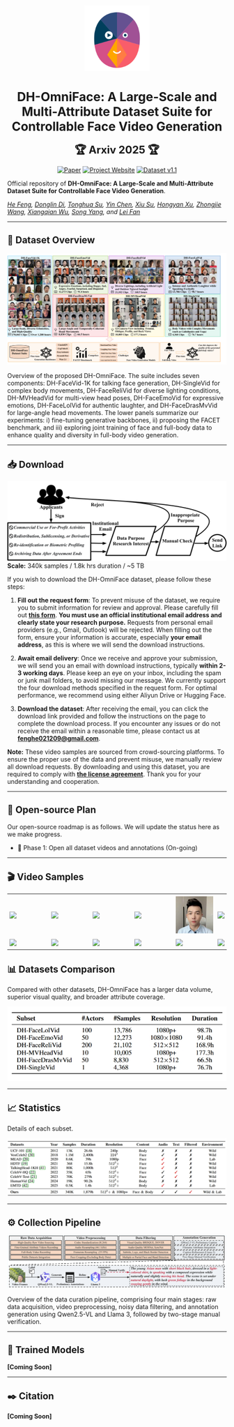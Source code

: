<div align="center">

<img src="https://raw.githubusercontent.com/luna-ai-lab/DH-FaceVid-1K/main/assets/logo.svg" alt="DH-FaceVid-1K Logo" width="150">


# DH-OmniFace: A Large-Scale and Multi-Attribute Dataset Suite for Controllable Face Video Generation

<span style="font-size: 24px; font-weight: bold;">🏆 Arxiv 2025 🏆</span>

[![Paper](https://img.shields.io/badge/arXiv-Paper-b31b1b?logo=arxiv&logoColor=b31b1b)](#)
[![Project Website](https://img.shields.io/badge/DH--FaceVid--1K-Website-4CAF50?logo=googlechrome&logoColor=white)](https://fenghe12.github.io/DH-OmniFace/)
[![Dataset v1.1](https://img.shields.io/badge/Request_Access-v1.0-8A2BE2?style=flat&logo=apache-spark&logoColor=white)](https://docs.google.com/forms/d/e/1FAIpQLSeSMkATTXO22YvLFj-qC_hDM8LCd912Y45cdyINU91HbgP9KQ/viewform?usp=header)

</div>

Official repository of **DH-OmniFace: A Large-Scale and Multi-Attribute Dataset Suite for Controllable Face Video Generation**.

*[He Feng](https://github.com/fenghe12), [Donglin Di](https://scholar.google.com/citations?hl=zh-CN&user=L8tcNioAAAAJ), [Tonghua Su](https://scholar.google.hk/citations?hl=zh-CN&user=67fxVzoAAAAJ), [Yin Chen](#), [Xiu Su](#), [Hongyan Xu](#), [Zhongjie Wang](#), [Xiangqian Wu](#), [Song Yang](#), and [Lei Fan](https://hellodfan.github.io/)*

---

## 📖 Dataset Overview

![Dataset Overview](static/images/figure1-0918.png)

Overview of the proposed DH-OmniFace. The suite includes seven components: DH-FaceVid-1K for talking face generation, DH-SingleVid for
complex body movements, DH-FaceReliVid for diverse lighting conditions, DH-MVHeadVid for multi-view head poses, DH-FaceEmoVid for expressive
emotions, DH-FaceLolVid for authentic laughter, and DH-FaceDrasMvVid for large-angle head movements. The lower panels summarize our experiments:
i) fine-tuning generative backbones, ii) proposing the FACET benchmark, and iii) exploring joint training of face and full-body data to enhance quality and diversity in full-body video generation.

---

## 📥 Download

![Application](static\images\application.png)
**Scale:** 340k samples / 1.8k hrs duration / ~5 TB

If you wish to download the DH-OmniFace dataset, please follow these steps:

1.  **Fill out the request form**: To prevent misuse of the dataset, we require you to submit information for review and approval. Please carefully fill out [**this form**](https://docs.google.com/forms/d/e/1FAIpQLSeSMkATTXO22YvLFj-qC_hDM8LCd912Y45cdyINU91HbgP9KQ/viewform?usp=header). **You must use an official institutional email address and clearly state your research purpose.** Requests from personal email providers (e.g., Gmail, Outlook) will be rejected. When filling out the form, ensure your information is accurate, especially **your email address**, as this is where we will send the download instructions.

2.  **Await email delivery**: Once we receive and approve your submission, we will send you an email with download instructions, typically **within 2-3 working days**. Please keep an eye on your inbox, including the spam or junk mail folders, to avoid missing our message. We currently support the four download methods specified in the request form. For optimal performance, we recommend using either Aliyun Drive or Hugging Face.

3.  **Download the dataset**: After receiving the email, you can click the download link provided and follow the instructions on the page to complete the download process. If you encounter any issues or do not receive the email within a reasonable time, please contact us at **fenghe021209@gmail.com**.

**Note:** These video samples are sourced from crowd-sourcing platforms. To ensure the proper use of the data and prevent misuse, we manually review all download requests. By downloading and using this dataset, you are required to comply with [**the license agreement**](https://github.com/fenghe12/DH-OmniFace/blob/main/LICENSE). Thank you for your understanding and cooperation.

---

## 🚀 Open-source Plan

Our open-source roadmap is as follows. We will update the status here as we make progress.

- 🔄 Phase 1: Open all dataset videos and annotations (On-going)


---

## 🎬 Video Samples

<table class="center" style="border-collapse: collapse; margin: auto;">
  <!-- Row 1: Numeric IDs -->
  <tr>
    <td width="20%" style="border: none; padding: 5px;"><img src="facevid/gifs/000680.gif" style="width: 100%;"></td>
    <td width="20%" style="border: none; padding: 5px;"><img src="facevid/gifs/001106.gif" style="width: 100%;"></td>
    <td width="20%" style="border: none; padding: 5px;"><img src="facevid/gifs/001406.gif" style="width: 100%;"></td>
    <td width="20%" style="border: none; padding: 5px;"><img src="facevid/gifs/001592.gif" style="width: 100%;"></td>
    <td width="20%" style="border: none; padding: 5px;"><img src="facevid/gifs/002148.gif" style="width: 100%;"></td>
    <td width="20%" style="border: none; padding: 5px;"><img src="facevid/gifs/002728.gif" style="width: 100%;"></td>
  </tr>

  <!-- Row 2: Alphanumeric IDs -->
  <tr>
    <td width="20%" style="border: none; padding: 5px;"><img src="facevid/gifs/0s1UUn9aSSw_7.gif" style="width: 100%;"></td>
    <td width="20%" style="border: none; padding: 5px;"><img src="facevid/gifs/39Br2A7lxac_22.gif" style="width: 100%;"></td>
    <td width="20%" style="border: none; padding: 5px;"><img src="facevid/gifs/3lfO6OCqcCA_0.gif" style="width: 100%;"></td>
    <td width="20%" style="border: none; padding: 5px;"><img src="facevid/gifs/BFs-a-hqs2I_9.gif" style="width: 100%;"></td>
    <td width="20%" style="border: none; padding: 5px;"><img src="facevid/gifs/Czb5Ml9VDsI_0.gif" style="width: 100%;"></td>
    <td width="20%" style="border: none; padding: 5px;"><img src="facevid/gifs/GrjEDguF59Q_0.gif" style="width: 100%;"></td>
  </tr>
</table>


## 📊 Datasets Comparison

Compared with other datasets, DH-OmniFace has a larger data volume, superior visual quality, and broader attribute coverage.

![Comparison](static/images/img_v3_02r4_88423c55-6652-4cf9-89b0-a19261c1336g.jpg) 


---

## 📈 Statistics

Details of each subset.

![Statistics](static\images\img_v3_02r4_cebe0894-d5db-4059-80e3-0f1bb1ba3e9g.jpg)

---

## ⚙️ Collection Pipeline

![Collection Pipeline](static\images\figure4_cropped.png)

Overview of the data curation pipeline, comprising four main stages: raw data acquisition, video preprocessing, noisy data filtering, and annotation
generation using Qwen2.5-VL and Llama 3, followed by two-stage manual verification.


---

## 🧠 Trained Models

**[Coming Soon]**

---

## ✒️ Citation

**[Coming Soon]**
<!-- If you find the DH-OmniFace dataset useful for your work, please consider citing our paper:
```
@inproceedings{di2025facevid,
      title = {DH-FaceVid-1K: A Large-Scale High-Quality Dataset for Face Video Generation},
      author = {Di, Donglin and Feng, He and Sun, Wenzhang and Ma, Yongjia and Li, Hao and Chen, Wei and Fan, Lei and Su, Tonghua and Yang, Xun},
      booktitle = {Proceedings of the IEEE/CVF International Conference on Computer Vision (ICCV)},
      year = {2025}
}
``` -->
